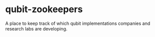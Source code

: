 # qubit-zookeepers
A place to keep track of which qubit implementations companies and research labs are developing.
